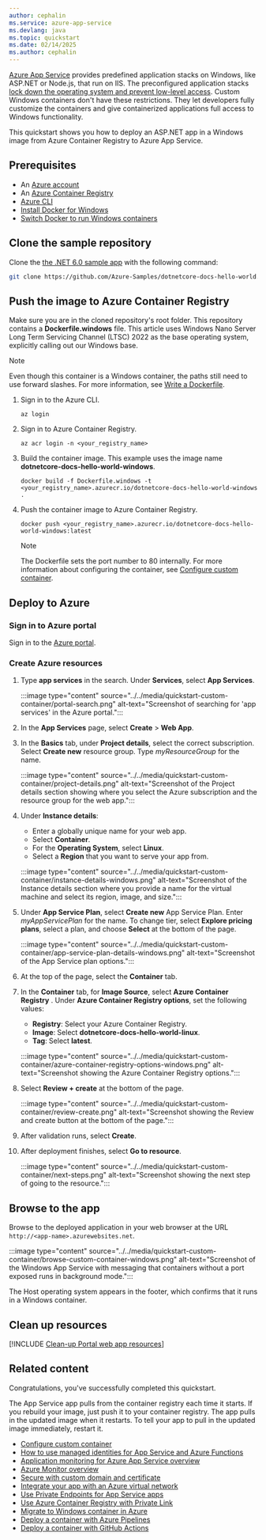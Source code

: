 ```yaml
---
author: cephalin
ms.service: azure-app-service
ms.devlang: java
ms.topic: quickstart
ms.date: 02/14/2025
ms.author: cephalin
---
```


[Azure App Service](../../overview.md) provides predefined application stacks on Windows, like ASP.NET or Node.js, that run on IIS. The preconfigured application stacks [lock down the operating system and prevent low-level access](../../operating-system-functionality.md). Custom Windows containers don't have these restrictions. They let developers fully customize the containers and give containerized applications full access to Windows functionality. 

This quickstart shows you how to deploy an ASP.NET app in a Windows image from Azure Container Registry to Azure App Service.

## Prerequisites

- An [Azure account](https://azure.microsoft.com/pricing/purchase-options/azure-account?cid=msft_learn)
- An [Azure Container Registry](/azure/container-registry/container-registry-get-started-portal)
- [Azure CLI](/cli/azure/install-azure-cli)
- [Install Docker for Windows](https://docs.docker.com/docker-for-windows/install/)
- [Switch Docker to run Windows containers](/virtualization/windowscontainers/quick-start/quick-start-windows-10)

## Clone the sample repository

Clone the [the .NET 6.0 sample app](https://github.com/Azure-Samples/dotnetcore-docs-hello-world) with the following command:

```bash
git clone https://github.com/Azure-Samples/dotnetcore-docs-hello-world.git
```

## Push the image to Azure Container Registry

Make sure you are in the cloned repository's root folder. This repository contains a **Dockerfile.windows** file. This article uses Windows Nano Server Long Term Servicing Channel (LTSC) 2022 as the base operating system, explicitly calling out our Windows base.

> [!NOTE]
> Even though this container is a Windows container, the paths still need to use forward slashes. For more information, see [Write a Dockerfile](/virtualization/windowscontainers/manage-docker/manage-windows-dockerfile#considerations-for-using-copy-with-windows).

1. Sign in to the Azure CLI.

    ```azurecli
    az login
    ```

1. Sign in to Azure Container Registry.

    ```azurecli
    az acr login -n <your_registry_name>
    ```

1. Build the container image. This example uses the image name **dotnetcore-docs-hello-world-windows**.

    ```docker
    docker build -f Dockerfile.windows -t <your_registry_name>.azurecr.io/dotnetcore-docs-hello-world-windows . 
    ```

1. Push the container image to Azure Container Registry.

    ```docker
    docker push <your_registry_name>.azurecr.io/dotnetcore-docs-hello-world-windows:latest
    ```

    > [!NOTE]
    > The Dockerfile sets the port number to 80 internally. For more information about configuring the container, see [Configure custom container](../../configure-custom-container.md).

## Deploy to Azure

### Sign in to Azure portal

Sign in to the [Azure portal](https://portal.azure.com).

### Create Azure resources

1. Type **app services** in the search. Under **Services**, select **App Services**.

   :::image type="content" source="../../media/quickstart-custom-container/portal-search.png" alt-text="Screenshot of searching for 'app services' in the Azure portal.":::

1. In the **App Services** page, select **Create** > **Web App**.

1. In the **Basics** tab, under **Project details**, select the correct subscription. Select **Create new** resource group. Type *myResourceGroup* for the name.

   :::image type="content" source="../../media/quickstart-custom-container/project-details.png" alt-text="Screenshot of the Project details section showing where you select the Azure subscription and the resource group for the web app.":::

1. Under **Instance details**:

   - Enter a globally unique name for your web app.
   - Select **Container**.
   - For the **Operating System**, select **Linux**.
   - Select a **Region** that you want to serve your app from.

   :::image type="content" source="../../media/quickstart-custom-container/instance-details-windows.png" alt-text="Screenshot of the Instance details section where you provide a name for the virtual machine and select its region, image, and size.":::

1. Under **App Service Plan**, select **Create new** App Service Plan. Enter *myAppServicePlan* for the name. To change tier, select **Explore pricing plans**, select a plan, and choose **Select** at the bottom of the page.

    :::image type="content" source="../../media/quickstart-custom-container/app-service-plan-details-windows.png" alt-text="Screenshot of the App Service plan options.":::

1. At the top of the page, select the **Container** tab.

1. In the **Container** tab, for **Image Source**, select **Azure Container Registry** . Under **Azure Container Registry options**, set the following values:

   - **Registry**: Select your Azure Container Registry.
   - **Image**: Select **dotnetcore-docs-hello-world-linux**.
   - **Tag**: Select **latest**.

   :::image type="content" source="../../media/quickstart-custom-container/azure-container-registry-options-windows.png" alt-text="Screenshot showing the Azure Container Registry options.":::

1. Select **Review + create** at the bottom of the page.

   :::image type="content" source="../../media/quickstart-custom-container/review-create.png" alt-text="Screenshot showing the Review and create button at the bottom of the page.":::

1. After validation runs, select **Create**.

1. After deployment finishes, select **Go to resource**.

   :::image type="content" source="../../media/quickstart-custom-container/next-steps.png" alt-text="Screenshot showing the next step of going to the resource.":::

## Browse to the app

Browse to the deployed application in your web browser at the URL `http://<app-name>.azurewebsites.net`.

:::image type="content" source="../../media/quickstart-custom-container/browse-custom-container-windows.png" alt-text="Screenshot of the Windows App Service with messaging that containers without a port exposed runs in background mode.":::

The Host operating system appears in the footer, which confirms that it runs in a Windows container.

## Clean up resources

[!INCLUDE [Clean-up Portal web app resources](../../../../includes/clean-up-section-portal-no-h.md)]

## Related content

Congratulations, you've successfully completed this quickstart.

The App Service app pulls from the container registry each time it starts. If you rebuild your image, just push it to your container registry. The app pulls in the updated image when it restarts. To tell your app to pull in the updated image immediately, restart it.

- [Configure custom container](../../configure-custom-container.md)
- [How to use managed identities for App Service and Azure Functions](../../overview-managed-identity.md)
- [Application monitoring for Azure App Service overview](/azure/azure-monitor/app/azure-web-apps)
- [Azure Monitor overview](/azure/azure-monitor/overview)
- [Secure with custom domain and certificate](../../tutorial-secure-domain-certificate.md)
- [Integrate your app with an Azure virtual network](../../overview-vnet-integration.md)
- [Use Private Endpoints for App Service apps](../../networking/private-endpoint.md)
- [Use Azure Container Registry with Private Link](/azure/container-registry/container-registry-private-link)
- [Migrate to Windows container in Azure](../../tutorial-custom-container.md)
- [Deploy a container with Azure Pipelines](../../deploy-container-azure-pipelines.md)
- [Deploy a container with GitHub Actions](../../deploy-container-github-action.md)

